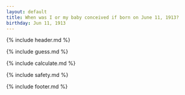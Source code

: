 ```yaml
---
layout: default
title: When was I or my baby conceived if born on June 11, 1913?
birthday: Jun 11, 1913
---
```


{% include header.md %}

{% include guess.md %}

{% include calculate.md %}

{% include safety.md %}

{% include footer.md %}



